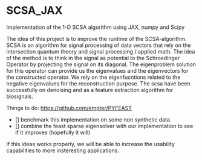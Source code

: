 # SCSA_JAX

Implementation of the 1-D SCSA algorithm using JAX, numpy and Scipy 

The idea of this project is to improve the runtime of the SCSA-algorithm.
SCSA is an algorithm for signal processing of data vectors that rely on 
the intersection quantum theory and signal processing / applied math. 
The idea of the method is to think in the signal as potential to the
Schroedinger Operator by projecting the signal on its diagonal. The 
eigenproblem solution for this operator can provide us the eigenvalues
and the eigenvectors for the constructed operator. We rely on the eigenfucntions
related to the negative eigenvalues for the reconstruction purpose. 
The scsa have been successfully on denoising and as a feature extraction algorithm
for biosignals.

Things to do: 
https://github.com/empter/PYFEAST

- [] benchmark this implementation on some non synthetic data. 
- [] combine the feast sparse eigensolver with our implementation
     to see if it improves (hopefully it will)

If this ideas works properly, we will be able to increase the usability capabilities
to more insteresting applications.
